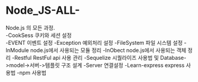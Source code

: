 # Node_JS-ALL-
Node.js 의 모든 과정.   
-CookSess 쿠키와 세션 설정  
-EVENT 이벤트 설정 
-Exception 예외처리 설정
-FileSystem 파일 시스템 설정
-InModule node.js에서 사용되는 모듈 정리 
-InObect node.js에서 사용되는 객체 정리 
-Restful RestFul api 사용 관리 
-Sequelize 시퀄라이즈 사용법 및 Database->model->서버->템플릿 구조 설계
-Server 연결설정 
-Learn-express express 사용법 
-npm 사용법 
